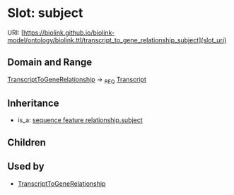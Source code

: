 # Slot: subject




URI: [https://biolink.github.io/biolink-model/ontology/biolink.ttl/transcript_to_gene_relationship_subject](slot_uri)
## Domain and Range

[TranscriptToGeneRelationship](TranscriptToGeneRelationship.md) ->  <sub>REQ</sub> [Transcript](Transcript.md)
## Inheritance

 *  is_a: [sequence feature relationship.subject](sequence_feature_relationship_subject.md)
## Children

## Used by

 * [TranscriptToGeneRelationship](TranscriptToGeneRelationship.md)
